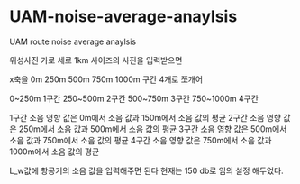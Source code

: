 # UAM-noise-average-anaylsis
UAM route noise average anaylsis

위성사진 가로 세로 1km 사이즈의 사진을 입력받으면 

x축을 0m 250m 500m 750m 1000m 구간 4개로 쪼개어

0~250m 1구간
250~500m 2구간
500~750m 3구간
750~1000m 4구간

1구간 소음 영향 값은 0m에서 소음 값과 150m에서 소음 값의 평균
2구간 소음 영향 값은 250m에서 소음 값과 500m에서 소음 값의 평균
3구간 소음 영향 값은 500m에서 소음 값과 750m에서 소음 값의 평균
4구간 소음 영향 값은 750m에서 소음 값과 1000m에서 소음 값의 평균

L_w값에 항공기의 소음 값을 입력해주면 된다 현재는 150 db로 임의 설정 해두었다.
